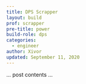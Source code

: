 ```yaml
---
title: DPS Scrapper
layout: build
prof: scrapper
pre-title: power
build-role: dps
categories:
  - engineer
author: Xivor
updated: September 11, 2020
---
```


… post contents …